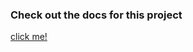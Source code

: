 ### Check out the docs for this project
[click me!](https://yummy-class-663.notion.site/Vercel-clone-10b23f52869a8033809dfb9d778984ce?pvs=25)
